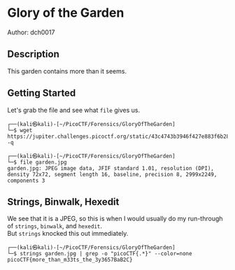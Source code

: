 # Glory of the Garden
Author: dch0017

## Description
This garden contains more than it seems.

## Getting Started
Let's grab the file and see what ```file``` gives us.

```console
┌──(kali㉿kali)-[~/PicoCTF/Forensics/GloryOfTheGarden]
└─$ wget https://jupiter.challenges.picoctf.org/static/43c4743b3946f427e883f6b286f47467/garden.jpg -q
                                                                                               
┌──(kali㉿kali)-[~/PicoCTF/Forensics/GloryOfTheGarden]
└─$ file garden.jpg
garden.jpg: JPEG image data, JFIF standard 1.01, resolution (DPI), density 72x72, segment length 16, baseline, precision 8, 2999x2249, components 3
```

## Strings, Binwalk, Hexedit
We see that it is a JPEG, so this is when I would usually do my run-through of ```strings```, ```binwalk```, and ```hexedit```.
</br>
But ```strings``` knocked this out immediately.

```console
┌──(kali㉿kali)-[~/PicoCTF/Forensics/GloryOfTheGarden]
└─$ strings garden.jpg | grep -o "picoCTF{.*}" --color=none
picoCTF{more_than_m33ts_the_3y3657BaB2C}
```